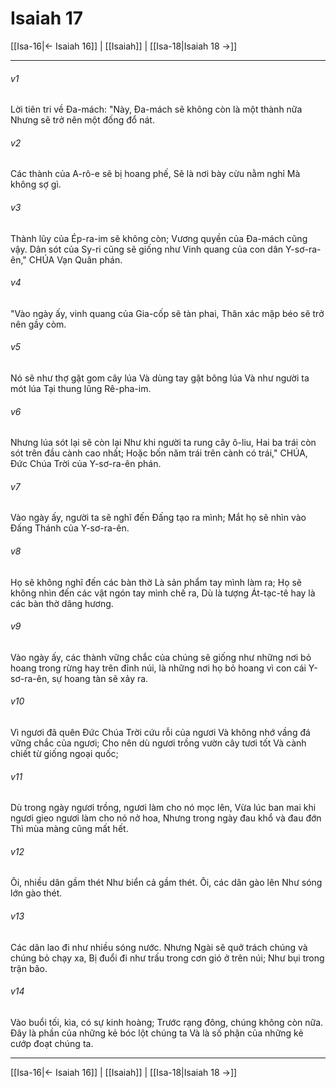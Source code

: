 # Isaiah 17

[[Isa-16|← Isaiah 16]] | [[Isaiah]] | [[Isa-18|Isaiah 18 →]]
***



###### v1 
Lời tiên tri về Đa-mách: "Này, Đa-mách sẽ không còn là một thành nữa Nhưng sẽ trở nên một đống đổ nát. 

###### v2 
Các thành của A-rô-e sẽ bị hoang phế, Sẽ là nơi bày cừu nằm nghỉ Mà không sợ gì. 

###### v3 
Thành lũy của Ép-ra-im sẽ không còn; Vương quyền của Đa-mách cũng vậy. Dân sót của Sy-ri cũng sẽ giống như Vinh quang của con dân Y-sơ-ra-ên," CHÚA Vạn Quân phán. 

###### v4 
"Vào ngày ấy, vinh quang của Gia-cốp sẽ tàn phai, Thân xác mập béo sẽ trở nên gầy còm. 

###### v5 
Nó sẽ như thợ gặt gom cây lúa Và dùng tay gặt bông lúa Và như người ta mót lúa Tại thung lũng Rê-pha-im. 

###### v6 
Nhưng lúa sót lại sẽ còn lại Như khi người ta rung cây ô-liu, Hai ba trái còn sót trên đầu cành cao nhất; Hoặc bốn năm trái trên cành có trái," CHÚA, Đức Chúa Trời của Y-sơ-ra-ên phán. 

###### v7 
Vào ngày ấy, người ta sẽ nghĩ đến Đấng tạo ra mình; Mắt họ sẽ nhìn vào Đấng Thánh của Y-sơ-ra-ên. 

###### v8 
Họ sẽ không nghĩ đến các bàn thờ Là sản phẩm tay mình làm ra; Họ sẽ không nhìn đến các vật ngón tay mình chế ra, Dù là tượng Át-tạc-tê hay là các bàn thờ dâng hương. 

###### v9 
Vào ngày ấy, các thành vững chắc của chúng sẽ giống như những nơi bỏ hoang trong rừng hay trên đỉnh núi, là những nơi họ bỏ hoang vì con cái Y-sơ-ra-ên, sự hoang tàn sẽ xảy ra. 

###### v10 
Vì ngươi đã quên Đức Chúa Trời cứu rỗi của ngươi Và không nhớ vầng đá vững chắc của ngươi; Cho nên dù ngươi trồng vườn cây tươi tốt Và cành chiết từ giống ngoại quốc; 

###### v11 
Dù trong ngày ngươi trồng, ngươi làm cho nó mọc lên, Vừa lúc ban mai khi ngươi gieo ngươi làm cho nó nở hoa, Nhưng trong ngày đau khổ và đau đớn Thì mùa màng cũng mất hết. 

###### v12 
Ôi, nhiều dân gầm thét Như biển cả gầm thét. Ôi, các dân gào lên Như sóng lớn gào thét. 

###### v13 
Các dân lao đi như nhiều sóng nước. Nhưng Ngài sẽ quở trách chúng và chúng bỏ chạy xa, Bị đuổi đi như trấu trong cơn gió ở trên núi; Như bụi trong trận bão. 

###### v14 
Vào buổi tối, kìa, có sự kinh hoàng; Trước rạng đông, chúng không còn nữa. Đây là phần của những kẻ bóc lột chúng ta Và là số phận của những kẻ cướp đoạt chúng ta.

***
[[Isa-16|← Isaiah 16]] | [[Isaiah]] | [[Isa-18|Isaiah 18 →]]
